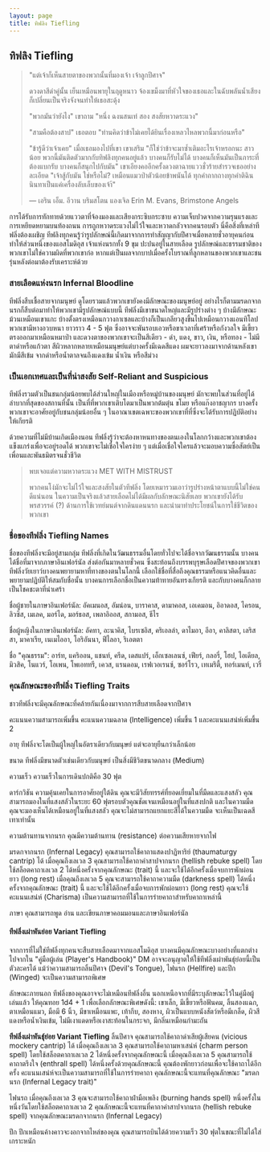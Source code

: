 ```yaml
---
layout: page
title: ทิฟลิง Tiefling
---
```

## <a name="tiefling">ทิฟลิง Tiefling</a>

> "แต่เจ้าก็เห็นสายตาของพวกนั้นที่มองเจ้า เจ้าลูกปีศาจ"
>
> ดวงดาสีดำคู่นั้น เย็นเหมือนพายุในฤดูหนาว จ้องเขม็งมาที่หัวใจของเธอและในฉับพลันน้ำเสียงก็เปลี่ยนเป็นจริงจังจนทำให้เธอสะดุ้ง
>
> "พวกมันว่ายังไง" เขาถาม "หนึ่ง ฉงนสนเท่ สอง สงสัยหวาดระแวง"
>
> "สามคือต้องสาป" เธอตอบ "ท่านคิดว่าข้าไม่เคยได้ยินเรื่องเหลวไหลพวกนี้มาก่อนหรือ"
>
> "ข้ารู้ดีว่าเจ้าเคย" เมื่อเธอมองไปที่เขา เขาเสริม "ก็ใช่ว่าข้าจะมาซ้ำเติมอะไรเจ้าหรอกนะ สาวน้อย พวกนี้มันติดตัวมากกับทิฟลิงทุกคนอยู่แล้ว บางคนก็รับไม่ได้ บางคนก็เห็นมันเป็นภาระที่ต้องแบกรับ บางคนก็สนุกไปกับมัน" เขาเอียงคออีกครั้งดวงตาฉายแววชั่วร้ายสำรวจเธออย่างละเอียด "เจ้าสู้กับมัน ใช่หรือไม่? เหมือนแมวป่าตัวน้อยข้าพนันได้ ทุกคำถากถางทุกคำติฉินนินทาเป็นแค่เครื่องลับเล็บของเจ้า้"
>
> — เอริน เอ็ม. อีวาน บริมสโตน แองเจิล Erin M. Evans, Brimstone Angels

การได้รับการทักทายด้วยแววตาที่จ้องมองและเสียงกระซิบกระซาบ ความเจ็บปวดจากความรุนแรงและการเหยียดหยามบนท้องถนน การถูกหวาดระแวงไม่ไว้ใจและหวาดกลัวจากคนรอบตัว นี่คือสิ่งที่เหล่าทีฟลิ่งต้องเผชิญ ทีฟลิงทุกคนรู้ว่ารูปลักษณ์นี้เกิดมาจากการทำสัญญากับปีศาจเมื่อหลายชั่วอายุคนก่อน ทำให้ส่วนหนึ่งของแอสโมดิอุส เจ้าแห่งนรกทั้ง 9 ขุม ปะปนอยู่ในสายเลือด รูปลักษณ์และธรรมชาติของพวกเขาไม่ใช่ความผิดที่พวกเขาก่อ หากแต่เป็นผลจากบาปเมื่อครั้งโบราณที่ลูกหลานของพวกเขาและชนรุ่นหลังต่อมาต้องรับเคราะห์ด้วย

### สายเลือดแห่งนรก Infernal Bloodline

ทีฟลิ่งสืบเชื้อสายจากมนุษย์ ดูโดยรวมแล้วพวกเขายังคงมีลักษณะของมนุษย์อยู่ อย่างไรก็ตามมรดกจากนรกก็สืบต่อมาทำให้พวกเขามีรูปลักษณ์แบบนี้ ทีฟลิ่งมีเขาขนาดใหญ่และมีรูปร่างต่าง ๆ บ้างมีลักษณะม้วนเหมือนเขาแกะ บ้างตั้งตรงเหมือนกวางกาเซลและบ้างก็เป็นเกลียวสูงขึ้นไปเหมือนกวางแอนทิโลป พวกเขามีหางอวบหนา ยาวราว 4 - 5 ฟุต ซึ่งอาจจะพันรอบเอวหรือขาเวลาที่เศร้าหรือกังวลใจ มีเขี้ยวตรงออกมาเหมือนหมาป่า และดวงตาของพวกเขาจะเป็นสีเดียว - ดำ, แดง, ขาว, เงิน, หรือทอง - ไม่มีตาดำหรือแก้วตา สีผิวหลากหลายเหมือนมนุษย์แต่บางครั้งมีเฉดสีแดง ผมจะยาวลงมาจากด้านหลังเขา มักมีสีเข้ม จากดำหรือน้ำตาลจนถึงแดงเข้ม น้ำเงิน หรือสีม่วง

### เป็นเอกเทศและเป็นที่น่าสงสัย Self-Reliant and Suspicious

ทีฟลิ่งรวมตัวเป็นชนกลุ่มน้อยพบได้ส่วนใหญ่ในเมืองหรือหมู่บ้านของมนุษย์ มักจะพบในส่วนที่อยู่ได้ลำบากที่สุดของสถานที่นั้น เป็นที่ที่พวกเขาเติบโตมาเป็นพวกต้มตุ๋น ขโมย หรือแก๊งอาชญากร บางครั้งพวกเขาจะอาศัยอยู่กับชนกลุ่มน้อยอื่น ๆ ในอาณาเขตเฉพาะของพวกเขาที่ที่ซึ่งจะได้รับการปฏิบัติอย่างให้เกียรติ

ด้วยความที่ไม่มีบ้านเกิดเมืองนอน ทีฟลิ่งรู้ว่าจะต้องหาหนทางของตนเองในโลกกว้างและพวกเขาต้องแข็งแกร่งเพื่อจะอยู่รอดได้ พวกเขาจะไม่เชื่อใจใครง่าย ๆ แต่เมื่อเชื่อใจใครแล้วจะมอบความซื่อสัตย์เป็นเพื่อนและพันธมิตรจนชั่วชีวิต

> พบเจอแต่ความหวาดระแวง MET WITH MISTRUST
>
> พวกคนโง่มักจะไม่ไว้ใจและสงสัยในตัวทีฟลิ่ง โดยเหมารวมเอาว่ารูปร่างหน้าตาแบบนี้ไม่ใช่คนดีแน่นอน ในความเป็นจริงแล้วสายเลือดไม่ได้มีผลกับลักษณะนิสัยเลย พวกเขายังได้รับพรสวรรค์ (?) ด้านการใช้เวทย์มนต์จากดินแดนนรก และนำมาทำประโยชน์ในการใช้ชีวิตของพวกเขา

### ชื่อของทีฟลิ่ง Tiefling Names

ชื่อของทีฟลิ่งจะมีอยู่สามกลุ่ม ทีฟลิ่งที่เกิดในวัฒนธรรมอื่นโดยทั่วไปจะได้ชื่อจากวัฒนธรรมนั้น บางคนได้ชื่อที่มาจากภาษาอินเฟอร์นัล ส่งต่อกันมาหลายชั่วคน ซึ่งสะท้อนถึงบรรพบุรุษเลือดปีศาจของพวกเขา ทีฟลิ่งวัยเยาว์บางคนพยายามหาที่ทางของตนในโลกนี้ เลือกใช้ชื่อที่สื่อถึงคุณธรรมหรือแนวคิดอื่นและพยายามปฏิบัติให้สมกับชื่อนั้น บางคนการเลือกชื่อเป็นความท้าทายอันทรงเกียรติ และกับบางคนก็กลายเป็นโชคชะตาที่น่าเศร้า

ชื่อผู้ชายในภาษาอินเฟอร์นัล: อัคเมนอส, อัมน่อน, บาราคาส, ดามาคอส, เอเคมอน, อิอาดอส, ไครอน, ลิวซิส, เมเลค, มอร์ได, มอร์ธอส, เพลาอิออส, สกามอส, ธีไร

ชื่อผู้หญิงในภาษาอินเฟอร์นัล: อัคทา, อะนาคิส, ไบรเซอิส, คริเอลล่า, ดาไมอา, อีอา, คาลิสตา, เลริสสา, มาคาเรีย, เนเมไออา, โอริอันนา, ฟีไลอา, ริเอตตา

ชื่อ "คุณธรรม": อาร์ท, แคริออน, แชนท์, ครีด, เดสแปร์, เอ็กเซลเลนซ์, เฟียร์, กลอรี่, โฮป, ไอเดียล, มิวสิค, โนแวร์, โอเพน, โพเอททรี, เควส, แรนดอม, เรฟเวอเรนซ์, ซอร์โรว, เทเมริตี้, ทอร์เมนท์, เวรี่

### คุณลักษณะของทีฟลิ่ง Tiefling Traits

ชาวทีฟลิ่งจะมีคุณลักษณะที่คล้ายกันเนื่องมาจากการสืบสายเลือดจากปีศาจ

คะแนนความสามารถเพิ่มขึ้น คะแนนความฉลาด (Intelligence) เพิ่มขึ้น 1 และคะแนนเสน่ห์เพิ่มขึ้น 2

อายุ ทีฟลิ่งจะโตเป็นผู้ใหญ่ในอัตราเดียวกับมนุษย์ แต่จะอายุยืนกว่าเล็กน้อย

ขนาด ทีฟลิ่งมีขนาดตัวเช่นเดียวกับมนุษย์ เป็นสิ่งมีชีวิตขนาดกลาง (Medium)

ความเร็ว ความเร็วในการเดินปกติคือ 30 ฟุต

ดาร์กวิชัน ความคุ้นเคยในการอาศัยอยู่ใต้ดิน คุณจะมีวิสัยทรรศ์ที่ยอดเยี่ยมในที่มืดและแสงสลัว คุณสามารถมองในที่แสงสลัวในระยะ 60 ฟุตรอบตัวคุณชัดเจนเหมือนอยู่ในที่แสงปกติ และในความมืดคุณจะมองเห็นได้เหมือนอยู่ในที่แสงสลัว คุณจะไม่สามารถแยกแยะสีได้ในความมืด จะเห็นเป็นเฉดสีเทาเท่านั้น

ความต้านทานจากนรก คุณมีความต้านทาน (resistance) ต่อความเสียหายจากไฟ

มรดกจากนรก (Infernal Legacy) คุณสามารถใช้คาถาแสดงปาฏิหาริย์ (thaumaturgy cantrip) ได้ เมื่อคุณถึงเลเวล 3 คุณสามารถใช้คาถาคำสาปจากนรก (hellish rebuke spell) โดยใช้สล็อตคาถาเลเวล 2 ได้หนึ่งครั้งจากคุณลักษณะ (trait) นี้ และจะใช้ได้อีกครั้งเมื่อจบการพักผ่อนยาว (long rest) เมื่อคุณถึงเลเวล 5 คุณจะสามารถใช้คาถาความมืด (darkness spell) ได้หนึ่งครั้งจากคุณลักษณะ (trait) นี้ และจะใช้ได้อีกครั้งเมื่อจบการพักผ่อนยาว (long rest) คุณจะใช้คะแนนเสน่ห์ (Charisma) เป็นความสามารถที่ใช้ในการร่ายคาถาสำหรับคาถาเหล่านี้

ภาษา คุณสามารถพูด อ่าน และเขียนภาษาคอมมอนและภาษาอินเฟอร์นัล

#### ทีฟลิ่งเผ่าพันย่อย Variant Tiefling
จากการที่ไม่ใช่ทีฟลิ่งทุกคนจะสืบสายเลือดมาจากแอสโมดิอุส บางคนมีคุณลักษณะบางอย่างที่แตกต่างไปจากใน "คู่มือผู้เล่น (Player's Handbook)" DM อาจจะอนุญาตให้ใช้ทีฟลิ่งเผ่าพันธุ์ย่อยนี้เป็นตัวละครได้ แม้ว่าความสามารถลิ้นปีศาจ (Devil's Tongue), ไฟนรก (Hellfire) และปีก (Winged) จะเป็นความสามารถพิเศษ

ลักษณะภายนอก ทีฟลิ่งของคุณอาจจะไม่เหมือนทีฟลิ่งอื่น นอกเหนือจากที่มีระบุลักษณะไว้ในคู่มือผู้เล่นแล้ว ให้คุณทอย 1d4 + 1 เพื่อเลือกลักษณะพิเศษดังนี้: เขาเล็ก, มีเขี้ยวหรือฟันคม, ลิ้นสองแฉก, ตาเหมือนแมว, มือมี 6 นิ้ว, มีขาเหมือนแพะ, เท้ากีบ, สองหาง, ผิวเป็นแบบหนังสัตว์หรือมีเกล็ด, ผิวสีแดงหรือน้ำเงินเข้ม, ไม่มีเงาแดดหรือเงาสะท้อนในกระจก, มีกลิ่นเหมือนกำมะถัน

**ทีฟลิ่งเผ่าพันธุ์ย่อย Variant Tiefling**
ลิ้นปีศาจ คุณสามารถใช้คาถาด่าเสียผู้เสียคน (vicious mockery cantrip) ได้ เมื่อคุณถึงเลเวล 3 คุณสามารถใช้คาถามหาเสน่ห์ (charm person spell) โดยใช้สล็อตคาถาเลเวล 2 ได้หนึ่งครั้งจากคุณลักษณะนี้ เมื่อคุณถึงเลเวล 5 คุณสามารถใช้คาถาตรึงใจ (enthrall spell) ได้หนึ่งครั้งด้วยคุณลักษณะนี้ คุณต้องพักยาวก่อนเพื่อจะใช้คาถาได้อีกครั้ง คะแนนเสน่ห์จะเป็นความสามารถที่ใช้ในการร่ายคาถา คุณลักษณะนี้จะแทนที่คุณลักษณะ "มรดกนรก (Infernal Legacy trait)"

ไฟนรถ เมื่อคุณถึงเลเวล 3 คุณจะสามารถใช้คาถาฝ่ามือเพลิง (burning hands spell) หนึ่งครั้งในหนึ่งวันโดยใช้สล็อตคาถาเลเวล 2 คุณลักษณะนี้จะแทนที่คาถาคำสาปจากนรก (hellish rebuke spell) จากคุณลักษณะมรดกจากนรก (Infernal Legacy)

ปีก ปีกเหมือนค้างคาวจะงอกจากไหล่ของคุณ คุณสามารถบินได้ด้วยความเร็ว 30 ฟุตในขณะที่ไม่ได้ใส่เกราะหนัก